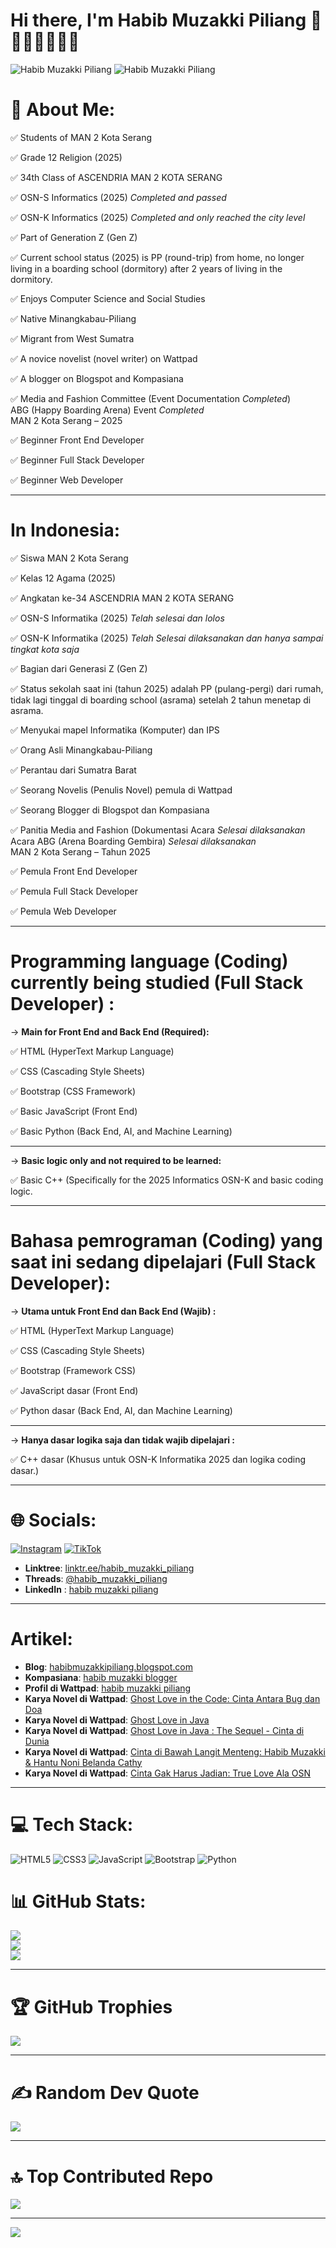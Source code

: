 # Hi there, I'm Habib Muzakki Piliang 👏👏👏👏👏👏👏

![Habib Muzakki Piliang](./github-header-image%20(1).png)
![Habib Muzakki Piliang](./logo%20habib.jpg)

# 💫 About Me:
✅ Students of MAN 2 Kota Serang<br>

✅ Grade 12 Religion (2025)<br>

✅ 34th Class of ASCENDRIA MAN 2 KOTA SERANG<br>

✅ OSN-S Informatics (2025) *Completed and passed*<br>

✅ OSN-K Informatics (2025) *Completed and only reached the city level*<br>

✅ Part of Generation Z (Gen Z)

✅ Current school status (2025) is PP (round-trip) from home, no longer living in a boarding school (dormitory) after 2 years of living in the dormitory.

✅ Enjoys Computer Science and Social Studies<br>

✅ Native Minangkabau-Piliang<br>

✅ Migrant from West Sumatra<br>

✅ A novice novelist (novel writer) on Wattpad<br>

✅ A blogger on Blogspot and Kompasiana<br>

✅ Media and Fashion Committee (Event Documentation *Completed*)
<br> ABG (Happy Boarding Arena) Event *Completed*
<br> MAN 2 Kota Serang – 2025<br>

✅ Beginner Front End Developer<br>

✅ Beginner Full Stack Developer<br>

✅ Beginner Web Developer

* * *

# In Indonesia:
✅ Siswa MAN 2 Kota Serang<br> 

✅ Kelas 12 Agama (2025)<br> 

✅ Angkatan ke-34 ASCENDRIA MAN 2 KOTA SERANG<br> 

✅ OSN-S Informatika (2025) *Telah selesai dan lolos*<br> 

✅ OSN-K Informatika (2025) *Telah Selesai dilaksanakan dan hanya sampai tingkat kota saja*<br> 

✅ Bagian dari Generasi Z (Gen Z)

✅ Status sekolah saat ini (tahun 2025) adalah PP (pulang-pergi) dari rumah, tidak lagi tinggal di boarding school (asrama) setelah 2 tahun menetap di asrama. 

✅ Menyukai mapel Informatika (Komputer) dan IPS<br> 

✅ Orang Asli Minangkabau-Piliang<br> 

✅ Perantau dari Sumatra Barat<br> 

✅ Seorang Novelis (Penulis Novel) pemula di Wattpad<br> 

✅ Seorang Blogger di Blogspot dan Kompasiana<br> 

✅ Panitia Media and Fashion (Dokumentasi Acara *Selesai dilaksanakan*
<br> Acara ABG (Arena Boarding Gembira) *Selesai dilaksanakan*
<br> MAN 2 Kota Serang – Tahun 2025<br> 

✅ Pemula Front End Developer<br> 

✅ Pemula Full Stack Developer<br> 

✅ Pemula Web Developer

* * *

# Programming language (Coding) currently being studied (Full Stack Developer) :

→ **Main for Front End and Back End (Required):**

✅ HTML (HyperText Markup Language)

✅ CSS (Cascading Style Sheets)

✅ Bootstrap (CSS Framework)

✅ Basic JavaScript (Front End)

✅ Basic Python (Back End, AI, and Machine Learning)

* * *

→ **Basic logic only and not required to be learned:**

✅ Basic C++ (Specifically for the 2025 Informatics OSN-K and basic coding logic.

* * *

# Bahasa pemrograman (Coding) yang saat ini sedang dipelajari (Full Stack Developer):

→ **Utama untuk Front End dan Back End (Wajib) :**

✅ HTML (HyperText Markup Language)

✅ CSS (Cascading Style Sheets)

✅ Bootstrap (Framework CSS)

✅ JavaScript dasar (Front End)

✅ Python dasar (Back End, AI, dan Machine Learning)

* * *

→ **Hanya dasar logika saja dan tidak wajib dipelajari :**

✅ C++ dasar (Khusus untuk OSN-K Informatika 2025 dan logika coding dasar.)

* * *

# 🌐 Socials:
[![Instagram](https://img.shields.io/badge/Instagram-%23E4405F.svg?logo=Instagram&logoColor=white)](https://instagram.com/habib_muzakki_piliang) [![TikTok](https://img.shields.io/badge/TikTok-%23000000.svg?logo=TikTok&logoColor=white)](https://tiktok.com/@habib_muzakki_piliang22) 
- **Linktree**: [linktr.ee/habib_muzakki_piliang](https://linktr.ee/habib_muzakki_piliang)
- **Threads**: [@habib_muzakki_piliang](https://www.threads.net/@habib_muzakki_piliang)
- **LinkedIn** : [habib muzakki piliang](https://www.linkedin.com/in/habib-muzakki-piliang-15978b315?utm_source=share&utm_campaign=share_via&utm_content=profile&utm_medium=android_app)

* * *

# Artikel:
- **Blog**: [habibmuzakkipiliang.blogspot.com](https://habibmuzakkipiliang.blogspot.com/)
- **Kompasiana**: [habib muzakki blogger](https://www.kompasiana.com/habibmuzakki3305)
- **Profil di Wattpad**: [habib muzakki piliang](https://www.wattpad.com/user/habib_muzakki)
- **Karya Novel di Wattpad**: [Ghost Love in the Code: Cinta Antara Bug dan Doa](https://www.wattpad.com/story/395495837-ghost-love-in-the-code-cinta-antara-bug-dan-doa?utm_source=android&utm_medium=link&utm_content=story_info&wp_page=story_details_button&wp_uname=habib_muzakki)
- **Karya Novel di Wattpad**: [Ghost Love in Java](https://www.wattpad.com/story/395648296-ghost-love-in-java?utm_source=android&utm_medium=link&utm_content=story_info&wp_page=story_details_button&wp_uname=habib_muzakki)
- **Karya Novel di Wattpad**: [Ghost Love in Java : The Sequel - Cinta di Dunia](https://www.wattpad.com/story/395760661-ghost-love-in-java-the-sequel-cinta-di-dunia)
- **Karya Novel di Wattpad**: [Cinta di Bawah Langit Menteng: Habib Muzakki & Hantu Noni Belanda Cathy](https://www.wattpad.com/story/395895687-cinta-di-bawah-langit-menteng-habib-muzakki-hantu)
- **Karya Novel di Wattpad**: [Cinta Gak Harus Jadian: True Love Ala OSN](https://www.wattpad.com/story/397162907-cinta-gak-harus-jadian-true-love-ala-osn)

* * *

# 💻 Tech Stack:
![HTML5](https://img.shields.io/badge/html5-%23E34F26.svg?style=for-the-badge&logo=html5&logoColor=white) ![CSS3](https://img.shields.io/badge/css3-%231572B6.svg?style=for-the-badge&logo=css3&logoColor=white) ![JavaScript](https://img.shields.io/badge/javascript-%23323330.svg?style=for-the-badge&logo=javascript&logoColor=%23F7DF1E) ![Bootstrap](https://img.shields.io/badge/bootstrap-%238511FA.svg?style=for-the-badge&logo=bootstrap&logoColor=white)
![Python](https://img.shields.io/badge/python-3670A0?style=for-the-badge&logo=python&logoColor=ffdd54)
# 📊 GitHub Stats:
![](https://github-readme-stats.vercel.app/api?username=habibmuzakkipiliang&theme=github_dark&hide_border=false&include_all_commits=true&count_private=false)<br/>
![](https://nirzak-streak-stats.vercel.app/?user=habibmuzakkipiliang&theme=github_dark&hide_border=false)<br/>
![](https://github-readme-stats.vercel.app/api/top-langs/?username=habibmuzakkipiliang&theme=github_dark&hide_border=false&include_all_commits=true&count_private=false&layout=compact)

* * *

# 🏆 GitHub Trophies
![](https://github-profile-trophy.vercel.app/?username=habibmuzakkipiliang&theme=radical&no-frame=false&no-bg=false&margin-w=4)

* * *

# ✍️ Random Dev Quote
![](https://quotes-github-readme.vercel.app/api?type=horizontal&theme=radical)

* * *

# 🔝 Top Contributed Repo
![](https://github-contributor-stats.vercel.app/api?username=habibmuzakkipiliang&limit=5&theme=dark&combine_all_yearly_contributions=true)

---
[![](https://visitcount.itsvg.in/api?id=habibmuzakkipiliang&icon=0&color=0)](https://visitcount.itsvg.in)

<!-- Proudly created with GPRM ( https://gprm.itsvg.in ) -->
